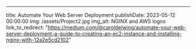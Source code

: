 ---
title: Automate Your Web Server Deployment
publishDate: 2023-05-12 00:00:00
img: /assets/Project2.jpg
img_alt: NGINX and AWS logos
link_to_redirect: "https://medium.com/@caroldelwing/automate-your-web-server-deployment-a-guide-to-creating-an-ec2-instance-and-installing-nginx-with-12a2e5cd2102"
